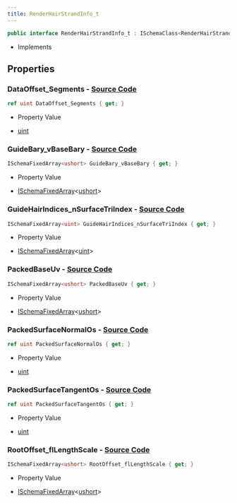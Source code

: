 ```yaml
---
title: RenderHairStrandInfo_t
---
```


```csharp
public interface RenderHairStrandInfo_t : ISchemaClass<RenderHairStrandInfo_t>, ISchemaField, ISchemaClass, INativeHandle
```

- Implements

## Properties

### **DataOffset_Segments** - [Source Code](https://github.com/swiftly-solution/swiftlys2/blob/main/managed/src/SwiftlyS2.Generated/Schemas/Interfaces/RenderHairStrandInfo_t.cs#L28)

```csharp
ref uint DataOffset_Segments { get; }
```

- Property Value

- [uint](https://learn.microsoft.com/dotnet/api/system.uint32)

### **GuideBary_vBaseBary** - [Source Code](https://github.com/swiftly-solution/swiftlys2/blob/main/managed/src/SwiftlyS2.Generated/Schemas/Interfaces/RenderHairStrandInfo_t.cs#L18)

```csharp
ISchemaFixedArray<ushort> GuideBary_vBaseBary { get; }
```

- Property Value

- [ISchemaFixedArray](/docs/api/shared/schemas/ischemafixedarray-1)<[ushort](https://learn.microsoft.com/dotnet/api/system.uint16)>

### **GuideHairIndices_nSurfaceTriIndex** - [Source Code](https://github.com/swiftly-solution/swiftlys2/blob/main/managed/src/SwiftlyS2.Generated/Schemas/Interfaces/RenderHairStrandInfo_t.cs#L16)

```csharp
ISchemaFixedArray<uint> GuideHairIndices_nSurfaceTriIndex { get; }
```

- Property Value

- [ISchemaFixedArray](/docs/api/shared/schemas/ischemafixedarray-1)<[uint](https://learn.microsoft.com/dotnet/api/system.uint32)>

### **PackedBaseUv** - [Source Code](https://github.com/swiftly-solution/swiftlys2/blob/main/managed/src/SwiftlyS2.Generated/Schemas/Interfaces/RenderHairStrandInfo_t.cs#L22)

```csharp
ISchemaFixedArray<ushort> PackedBaseUv { get; }
```

- Property Value

- [ISchemaFixedArray](/docs/api/shared/schemas/ischemafixedarray-1)<[ushort](https://learn.microsoft.com/dotnet/api/system.uint16)>

### **PackedSurfaceNormalOs** - [Source Code](https://github.com/swiftly-solution/swiftlys2/blob/main/managed/src/SwiftlyS2.Generated/Schemas/Interfaces/RenderHairStrandInfo_t.cs#L24)

```csharp
ref uint PackedSurfaceNormalOs { get; }
```

- Property Value

- [uint](https://learn.microsoft.com/dotnet/api/system.uint32)

### **PackedSurfaceTangentOs** - [Source Code](https://github.com/swiftly-solution/swiftlys2/blob/main/managed/src/SwiftlyS2.Generated/Schemas/Interfaces/RenderHairStrandInfo_t.cs#L26)

```csharp
ref uint PackedSurfaceTangentOs { get; }
```

- Property Value

- [uint](https://learn.microsoft.com/dotnet/api/system.uint32)

### **RootOffset_flLengthScale** - [Source Code](https://github.com/swiftly-solution/swiftlys2/blob/main/managed/src/SwiftlyS2.Generated/Schemas/Interfaces/RenderHairStrandInfo_t.cs#L20)

```csharp
ISchemaFixedArray<ushort> RootOffset_flLengthScale { get; }
```

- Property Value

- [ISchemaFixedArray](/docs/api/shared/schemas/ischemafixedarray-1)<[ushort](https://learn.microsoft.com/dotnet/api/system.uint16)>

